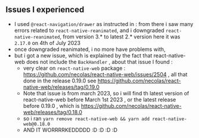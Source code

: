 

## Issues I experienced

* I used `@react-navigation/drawer` as instructed in : from there i saw many errors related to `react-native-reanimated`, and i downgraded `react-native-reanimated`, from version 3.* to latest 2.* version here it was `2.17.0` on 4th of July 2023
* once downgraded reanimated, i no more have problems with, 
* but i got a new issue, which is explained by the fact that react-native-web does not include the `BackHandler` , about that issue I found : 
  * very clear on `react-native-web` package : https://github.com/necolas/react-native-web/issues/2504 , all that done in the release 0.19.0 see https://github.com/necolas/react-native-web/releases/tag/0.19.0
  * Note that issue is from march 2023, so i will find th latest version of react-native-web before March 1st 2023 , or the latest release before 0.19.0 , which is https://github.com/necolas/react-native-web/releases/tag/0.18.0
  * so i ran `yarn remove react-native-web && yarn add react-native-web@0.18.0`
  * AND IT WORRRRKEDDDDD :D :D :D :D